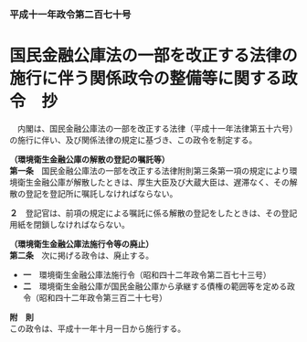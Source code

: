 ### 平成十一年政令第二百七十号  
# 国民金融公庫法の一部を改正する法律の施行に伴う関係政令の整備等に関する政令　抄  
　内閣は、国民金融公庫法の一部を改正する法律（平成十一年法律第五十六号）の施行に伴い、及び関係法律の規定に基づき、この政令を制定する。  
  
**（環境衛生金融公庫の解散の登記の嘱託等）**  
**第一条**　国民金融公庫法の一部を改正する法律附則第三条第一項の規定により環境衛生金融公庫が解散したときは、厚生大臣及び大蔵大臣は、遅滞なく、その解散の登記を登記所に嘱託しなければならない。  
  
**２**　登記官は、前項の規定による嘱託に係る解散の登記をしたときは、その登記用紙を閉鎖しなければならない。  
  
**（環境衛生金融公庫法施行令等の廃止）**  
**第二条**　次に掲げる政令は、廃止する。  
* **一**　環境衛生金融公庫法施行令（昭和四十二年政令第二百七十三号）  
* **二**　環境衛生金融公庫が国民金融公庫から承継する債権の範囲等を定める政令（昭和四十二年政令第三百二十七号）  
  
**附　則**  
この政令は、平成十一年十月一日から施行する。  
  
